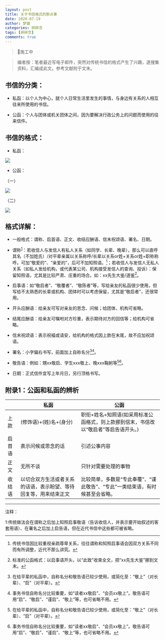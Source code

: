 ```yaml
---
layout: post
title: 关于书信格式的那点事
date: 2020-07-19
author: 梦貘
categories: 碎碎念
tags: [碎碎念]
comments: true
--- 
```


> 🚧施工中

> 编者按：笔者最近写电子邮件，突然对传统书信的格式产生了兴趣，遂搜集资料，汇编成此文。参考文献附于文末。

## 书信的分类：

* 私函：以个人为中心，就个人日常生活里发生的事情，与身边有关系的人相互往来所使用的书信。

* 公函：个人与团体或机关团体之间，因为要解决行政公务上的问题而使用的往来信件。

## 书信的格式：

* 私函：

![](https://i.loli.net/2020/07/19/e5JaXLzAcd63Vn7.jpg)

* 公函：

（一）

![](https://i.loli.net/2020/07/19/3FIhYUCVW8xHNga.jpg)

（二）

![](https://i.loli.net/2020/07/19/4SfGvyCXNghe3TL.jpg)

## 格式详解：

* 一般格式：谓称、启首语、正文、收结应酬语、信末祝颂语、署名、日期。

* 谓称<sup>[1](#1)</sup>：若收信人与发信人有私人关系（如同学、长辈、晚辈），那么可以直呼其名（不加姓氏）/对平辈亲属以关系称呼/长辈以关系or姓+关系or姓+职称称呼。可加“敬爱的”、“亲爱的”，后可不加知照语。[^2]；若收信人与发信人无私人关系（如私人发给机构，或代表某公司、机构接受发信人的查询、投诉）：保留知照语，尤其是比较严肃、庄重的场合。如：xx先生大鉴/道鉴[^3]。

* 启事语：如“敬启者”、“敬覆者”、“敬陈者”等，写给亲友的私函很少使用，但写给不太熟悉的长辈或机构、团体时可以考虑保留，尤其是“敬启者”，还很常用。

* 开头应酬语：给亲友可写对亲友的思念、问候；给团体、机构可省略。

* 结尾应酬语：给亲友可嘱咐对方珍重，表示期待对方的回信等；给机构可省略。

* 信末祝颂语：表示祝福或请安，给机构的格式因上款在末尾，故不应加祝颂语。

* 署名：小字偏右书写，前面加上自称名分[^4][^5]。

* 敬告语：例如：甥xx敬启、学生xxx敬上、晚xxx鞠躬等[^4][^5]。

* 日期：正式信件宜写上年月日，另行顶格书写。

## 附录1：公函和私函的辨析

|   | 私函 | 公函 |
| - | - | - |
| 上款 | (修饰语)+(姓)名+(身分) | 职衔+姓名+知照语(如采用标准公函格式，则上款挪到信末，书信改以“敬启者”等启告语开头。) |
| 启首语 | 表示问候或思念的话 | 引述公事内容 |
| 正文 | 无所不谈 | 只针对需要处理的事物 |
| 收结语 | 以切合双方生活或者关系的话语，表示盼望、等待回复等，用来结束正文 | 比较简单，多数是“专此奉覆”、“谨此敬告”、“专此”一类结束语，有时候甚至会省略。 |
---

注释：

<a name="1">1</a>:传统做法会在谓称之后加上知照启事敬语（告诉收信人，并表示要开始叙述的客套用语）、在署名之后加上启告语，但在近代书信中这些都可被省略。

[^2]:传统书信因比较重视亲疏尊卑关系，往往谓称和知照启事语会因双方关系不同而有所调整，近代不那么讲究。

[^3]:标准的公函格式：以启事语开头，以“此致”收束全文，把“xx先生大鉴”挪到文末。

[^4]:在给平辈的私函中，自称名分和敬告语已较少使用，或简化至：“敬上”（对长辈）、“启”（对平辈）。

[^5]:事务书信自称名分比较重要，如“读者xx敬启”、“会员xx敬上”。敬告语可用“启”、“敬启”、“谨启”、“敬上”等，也可省略不用。
